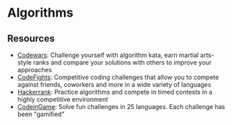 # Algorithms

## Resources

* [Codewars](https://www.codewars.com/): Challenge yourself with algorithm kata, earn martial arts-style ranks and compare your solutions with others to improve your approaches
* [CodeFights](https://codefights.com/): Competitive coding challenges that allow you to compete against friends, coworkers and more in a wide variety of languages
* [Hackerrank](https://www.hackerrank.com/): Practice algorithms and compete in timed contests in a highly competitive environment
* [CodeinGame](https://www.codingame.com/start): Solve fun challenges in 25 languages. Each challenge has been "gamified"



